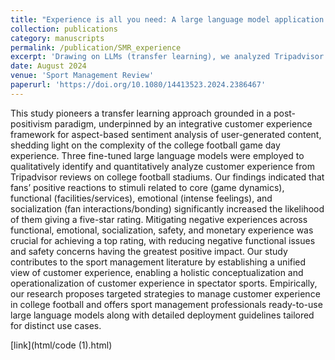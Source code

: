 ```yaml
---
title: "Experience is all you need: A large language model application of fine-tuned GPT-3.5 and RoBERTa for aspect-based sentiment analysis of college football stadium reviews"
collection: publications
category: manuscripts
permalink: /publication/SMR_experience
excerpt: 'Drawing on LLMs (transfer learning), we analyzed Tripadvisor reviews to identify the key drivers of exceptional college football game day experience. The findings revealed that top-rated experiences stem from a combination of engaging game dynamics, quality facilities, emotional atmosphere, and fan community. Critical to achieving high satisfaction is the effective management of facility maintenance and safety protocols. Our study provides event managers with both a comprehensive framework for understanding the fan experience and practical tools to enhance game day operations, bridging theoretical insights with actionable strategies.'
date: August 2024
venue: 'Sport Management Review'
paperurl: 'https://doi.org/10.1080/14413523.2024.2386467'
---
```


This study pioneers a transfer learning approach grounded in a post-positivism paradigm, underpinned by an integrative customer experience framework for aspect-based sentiment analysis of user-generated content, shedding light on the complexity of the college football game day experience. Three fine-tuned large language models were employed to qualitatively identify and quantitatively analyze customer experience from Tripadvisor reviews on college football stadiums. Our findings indicated that fans’ positive reactions to stimuli related to core (game dynamics), functional (facilities/services), emotional (intense feelings), and socialization (fan interactions/bonding) significantly increased the likelihood of them giving a five-star rating. Mitigating negative experiences across functional, emotional, socialization, safety, and monetary experience was crucial for achieving a top rating, with reducing negative functional issues and safety concerns having the greatest positive impact. Our study contributes to the sport management literature by establishing a unified view of customer experience, enabling a holistic conceptualization and operationalization of customer experience in spectator sports. Empirically, our research proposes targeted strategies to manage customer experience in college football and offers sport management professionals ready-to-use large language models along with detailed deployment guidelines tailored for distinct use cases.

[link](html/code (1).html)
